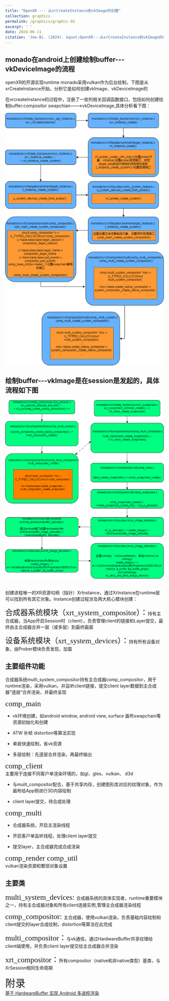 ```yaml
---
title: "OpenXR --- 从xrCreateInstance到vkImage的创建"
collection: graphics
permalink: /graphics/graphic-02
excerpt: ' '
date: 2024-06-11
citation: 'Joe-Bi. (2024). &quot;OpenXR---从xrCreateInstance到vkImage的创建.&quot; <i>GitHub Joe-Bi of Bugs</i>'
---
```

   

## monado在android上创建绘制buffer---vkDeviceImage的流程

openXR的开源实现runtime monado采用vulkan作为后台绘制，下图是从xrCreateInstance开始，分析它是如何创建vkImage、vkDeviceImage的

在xrcreateInstance的过程中，注册了一些列相关回调函数接口，包括如何创建绘制buffer:compositor swapchian--->vkDeviceImage,具体分析看下图：


<div  align="center">
<img src="../images/xrcreateInstance-drawio.png"/>
</div>

## 绘制buffer---vkImage是在session是发起的，具体流程如下图

<div  align="center">
<img src="../images/vkimage-drawio.png"/>
</div>
<br />

创建进程唯一的XR资源句柄（指针）XrInstance，通过XrInstance在runtime层可以找到所有其它对象。Instance创建过程涉及两大核心模块创建：

<font face="黑体" size=5>合成器系统模块（xrt_system_compositor）：</font>持有主合成器，当App开启Session时（client），负责管理client的链接和Layer提交，最终由主合成器合并一层（或多层）到最终画面

<font face="黑体" size=5>设备系统模块（xrt_system_devices）：</font>持有所有设备对象，由Prober模块负责发现，加载

## 主要组件功能

合成器系统multi_system_compositor持有主合成器comp_compositor，用于runtime渲染，采用vulkan，并监听client链接，提交client layer数据到主合成器“逐层”合并渲染，并最终呈现

<font face="黑体" size=5>comp_main</font>  
* vk环境创建，如android window, android view, surface 画布swapchain等资源初始化和创建

* ATW 补帧 distortion等算法实现

* 单层快速绘制，省vk资源

* 多层绘制：先逐层合并渲染，再最终输出

<font face="黑体" size=5>comp_client</font>  
主要用于连接不同客户单渲染环境的，如gl、gles、vulkan、 d3d

* 与mulit_compositor配合，基于共享内存，创建图形库对应的纹理对象，作为画布给App侧进行3D内容绘制

* client layer提交，待合成处理

<font face="黑体" size=5>comp_multi</font>  
* 合成器系统，开启主渲染线程

* 开启客户单监听线程，处理client layer提交

* 提交layer，主合成器完成合成渲染

<font face="黑体" size=5>comp_render comp_util</font>  
vulkan渲染资源和繁琐对象设置

## 主要类
<font face="黑体" size=5>multi_system_devices: </font>合成器系统的具体实现者，runtime重要模块之一，持有主合成器对象和所有client连接实例,管理主合成器渲染线程

<font face="黑体" size=5>comp_compositor: </font>主合成器，使用vulkan渲染，负责基础内容绘制和client提交的layer合成绘制，distortion等算法在此完成

<font face="黑体" size=5>multi_compositor：</font>与vk通信，通过HardwareBuffer共享纹理给client端使用，并负责client layer提交给主合成器合并渲染

<font face="黑体" size=5>xrt_compositor：</font>所有compositor（native和非native类型）基类，与XrSession相同生命周期


<font face="黑体" size=6>附录</font>  
[基于 HardwareBuffer 实现 Android 多进程渲染](https://robot9.me/hardwarebuffer-multi-process-rendering/)


